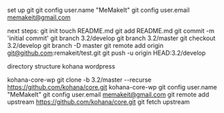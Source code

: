 set up git
	git config user.name "MeMakeIt"
	git config user.email memakeit@gmail.com

next steps:
	git init
	touch README.md
	git add README.md
	git commit -m 'initial commit'
	git branch 3.2/develop
	git branch 3.2/master
	git checkout 3.2/develop
	git branch -D master
	git remote add origin git@github.com:remakeit/test.git
	git push -u origin HEAD:3.2/develop

directory structure
	kohana
	wordpress



kohana-core-wp
	git clone -b 3.2/master --recurse https://github.com/kohana/core.git kohana-core-wp
	git config user.name "MeMakeIt"
	git config user.email memakeit@gmail.com
	git remote add upstream https://github.com/kohana/core.git
	git fetch upstream


